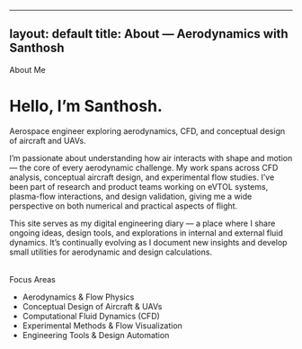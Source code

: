 
---
layout: default
title: About — Aerodynamics with Santhosh
---

<div class="card">
  <div class="pill">About Me</div>
  <h1>Hello, I’m Santhosh.</h1>
  <p class="sub">Aerospace engineer exploring aerodynamics, CFD, and conceptual design of aircraft and UAVs.</p>

  <p>I’m passionate about understanding how air interacts with shape and motion — the core of every aerodynamic challenge. My work spans across CFD analysis, conceptual aircraft design, and experimental flow studies. I’ve been part of research and product teams working on eVTOL systems, plasma-flow interactions, and design validation, giving me a wide perspective on both numerical and practical aspects of flight.</p>

  <p>This site serves as my digital engineering diary — a place where I share ongoing ideas, design tools, and explorations in internal and external fluid dynamics. It’s continually evolving as I document new insights and develop small utilities for aerodynamic and design calculations.</p>
</div>

<div class="card" style="margin-top:2rem">
  <div class="pill">Focus Areas</div>
  <ul class="compact">
    <li>Aerodynamics & Flow Physics</li>
    <li>Conceptual Design of Aircraft & UAVs</li>
    <li>Computational Fluid Dynamics (CFD)</li>
    <li>Experimental Methods & Flow Visualization</li>
    <li>Engineering Tools & Design Automation</li>
  </ul>
</div>
